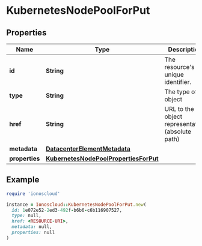 # KubernetesNodePoolForPut

## Properties

| Name | Type | Description | Notes |
| ---- | ---- | ----------- | ----- |
| **id** | **String** | The resource&#39;s unique identifier. | [optional][readonly] |
| **type** | **String** | The type of object | [optional][readonly] |
| **href** | **String** | URL to the object representation (absolute path) | [optional][readonly] |
| **metadata** | [**DatacenterElementMetadata**](DatacenterElementMetadata.md) |  | [optional] |
| **properties** | [**KubernetesNodePoolPropertiesForPut**](KubernetesNodePoolPropertiesForPut.md) |  |  |

## Example

```ruby
require 'ionoscloud'

instance = Ionoscloud::KubernetesNodePoolForPut.new(
  id: 1e072e52-2ed3-492f-b6b6-c6b116907527,
  type: null,
  href: <RESOURCE-URI>,
  metadata: null,
  properties: null
)
```

